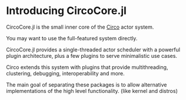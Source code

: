 # Introducing CircoCore.jl

CircoCore.jl is the small inner core of the [Circo](https://github.com/Circo-dev/Circo) actor system.

You may want to use the full-featured system directly.

CircoCore.jl provides a single-threaded actor scheduler with a powerful plugin architecture, plus a few plugins to serve
minimalistic use cases.

Circo extends this system with plugins that provide multithreading, clustering, debugging, interoperability and more.

The main goal of separating these packages is to allow alternative implementations of the high level functionality. (like kernel and distros)